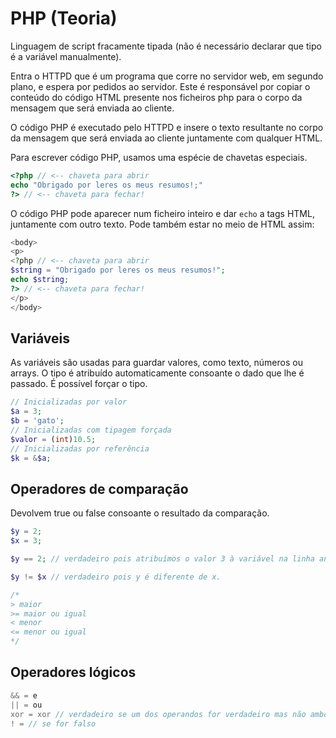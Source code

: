 # PHP (Teoria)

Linguagem de script fracamente tipada (não é necessário declarar que tipo é a variável manualmente).

Entra o HTTPD que é um programa que corre no servidor web, em segundo plano, e espera por pedidos ao servidor. Este é responsável por copiar o conteúdo do código HTML presente nos ficheiros php para o corpo da mensagem que será enviada ao cliente.

O código PHP é executado pelo HTTPD e insere o texto resultante no corpo da mensagem que será enviada ao cliente juntamente com qualquer HTML.

Para escrever código PHP, usamos uma espécie de chavetas especiais.

```PHP
<?php // <-- chaveta para abrir
echo "Obrigado por leres os meus resumos!;"
?> // <-- chaveta para fechar!
```

O código PHP pode aparecer num ficheiro inteiro e dar `echo` a tags HTML, juntamente com outro texto. Pode também estar no meio de HTML assim:

```PHP
<body>
<p>
<?php // <-- chaveta para abrir
$string = "Obrigado por leres os meus resumos!";
echo $string;
?> // <-- chaveta para fechar!
</p>
</body>
```

## Variáveis
As variáveis são usadas para guardar valores, como texto, números ou arrays. O tipo é atribuído automaticamente consoante o dado que lhe é passado. É possível forçar o tipo.

```PHP
// Inicializadas por valor
$a = 3;
$b = 'gato';
// Inicializadas com tipagem forçada
$valor = (int)10.5;
// Inicializadas por referência
$k = &$a;
```

## Operadores de comparação
Devolvem true ou false consoante o resultado da comparação.
```PHP
$y = 2;
$x = 3;

$y == 2; // verdadeiro pois atribuímos o valor 3 à variável na linha anterior.

$y != $x // verdadeiro pois y é diferente de x.

/*
> maior
>= maior ou igual
< menor
<= menor ou igual
*/
```

## Operadores lógicos

```PHP
&& = e
|| = ou
xor = xor // verdadeiro se um dos operandos for verdadeiro mas não ambos
! = // se for falso
```